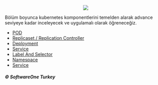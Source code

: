 


<p align="center">
  <img src="https://user-images.githubusercontent.com/55376595/133251388-09ead098-8bbb-488d-bc18-ba8950d99b6c.png"/>
</p>

Bölüm boyunca kubernetes komponentlerini temelden alarak advance seviyeye kadar inceleyecek ve uygulamalı olarak öğreneceğiz.


* [POD](https://github.com/softwareoneturkey/swo-k8s-templates/tree/main/Pod) 
* [Replicaset / Replication Controller](https://github.com/softwareoneturkey/swo-k8s-templates/tree/main/ReplicaSet-ReplicationController)
* [Deployment](https://github.com/softwareoneturkey/swo-k8s-templates/tree/main/Deployment) 
* [Service](https://github.com/softwareoneturkey/swo-k8s-templates/tree/main/Service) 
* [Label And Selector](https://github.com/softwareoneturkey/swo-k8s-templates) 
* [Namespace](https://github.com/softwareoneturkey/swo-k8s-templates) 
* [Service](https://github.com/softwareoneturkey/swo-k8s-templates) 



##### &copy; SoftwareOne Turkey
